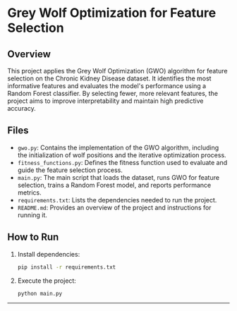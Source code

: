 # Grey Wolf Optimization for Feature Selection

## Overview
This project applies the Grey Wolf Optimization (GWO) algorithm for feature selection on the Chronic Kidney Disease dataset. It identifies the most informative features and evaluates the model's performance using a Random Forest classifier. By selecting fewer, more relevant features, the project aims to improve interpretability and maintain high predictive accuracy.

## Files
- `gwo.py`: Contains the implementation of the GWO algorithm, including the initialization of wolf positions and the iterative optimization process.
- `fitness_functions.py`: Defines the fitness function used to evaluate and guide the feature selection process.
- `main.py`: The main script that loads the dataset, runs GWO for feature selection, trains a Random Forest model, and reports performance metrics.
- `requirements.txt`: Lists the dependencies needed to run the project.
- `README.md`: Provides an overview of the project and instructions for running it.

## How to Run
1. Install dependencies:
   ```bash
   pip install -r requirements.txt
   ```
2. Execute the project:  
   ```bash
   python main.py
   ```
---
